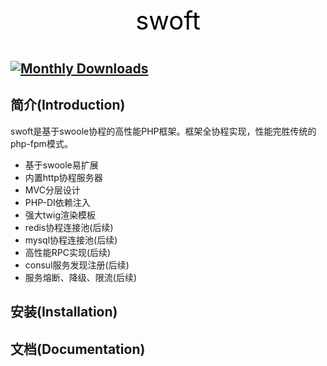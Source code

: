 <p align="center" style="color: black;font-size: 40px;">
     swoft
</p>



[![Monthly Downloads](https://poser.pugx.org/phpunit/phpunit/d/monthly)](https://packagist.org/packages/phpunit/phpunit)
------------

简介(Introduction)
------------
swoft是基于swoole协程的高性能PHP框架。框架全协程实现，性能完胜传统的php-fpm模式。

- 基于swoole易扩展
- 内置http协程服务器
- MVC分层设计
- PHP-DI依赖注入
- 强大twig渲染模板
- redis协程连接池(后续)
- mysql协程连接池(后续)
- 高性能RPC实现(后续)
- consul服务发现注册(后续)
- 服务熔断、降级、限流(后续)

安装(Installation)
------------


文档(Documentation)
-------------
